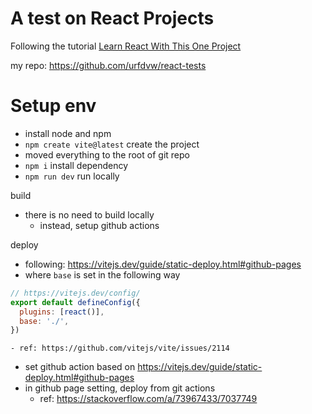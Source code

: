 # A test on React Projects

<!--
#20230413@date, #React, #Frontend, #Cpyolide
-->

Following the tutorial [Learn React With This One Project](https://youtu.be/Rh3tobg7hEo)

my repo: https://github.com/urfdvw/react-tests
# Setup env
- install node and npm
- `npm create vite@latest` create the project
- moved everything to the root of git repo
- `npm i` install dependency
- `npm run dev` run locally

build
- there is no need to build locally
    - instead, setup github actions

deploy
- following: https://vitejs.dev/guide/static-deploy.html#github-pages
- where `base` is set in the following way
```js
// https://vitejs.dev/config/
export default defineConfig({
  plugins: [react()],
  base: './', 
})
```
    - ref: https://github.com/vitejs/vite/issues/2114
- set github action based on https://vitejs.dev/guide/static-deploy.html#github-pages
- in github page setting, deploy from git actions
    - ref: https://stackoverflow.com/a/73967433/7037749